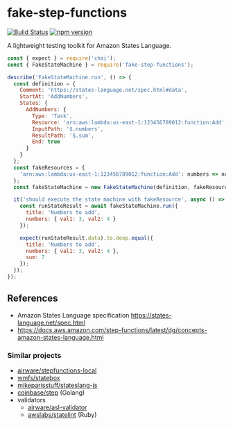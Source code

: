 fake-step-functions
=========================

[![Build Status](https://travis-ci.org/oshikiri/fake-step-functions.svg?branch=master)](https://travis-ci.org/oshikiri/fake-step-functions) [![npm version](https://badge.fury.io/js/fake-step-functions.svg)](https://badge.fury.io/js/fake-step-functions)

A lightweight testing toolkit for Amazon States Language.

```js
const { expect } = require('chai');
const { FakeStateMachine } = require('fake-step-functions');

describe('FakeStateMachine.run', () => {
  const definition = {
    Comment: 'https://states-language.net/spec.html#data',
    StartAt: 'AddNumbers',
    States: {
      AddNumbers: {
        Type: 'Task',
        Resource: 'arn:aws:lambda:us-east-1:123456789012:function:Add',
        InputPath: '$.numbers',
        ResultPath: '$.sum',
        End: true
      }
    }
  };
  const fakeResources = {
    'arn:aws:lambda:us-east-1:123456789012:function:Add': numbers => numbers.val1 + numbers.val2
  };
  const fakeStateMachine = new FakeStateMachine(definition, fakeResources);

  it('should execute the state machine with fakeResource', async () => {
    const runStateResult = await fakeStateMachine.run({
      title: 'Numbers to add',
      numbers: { val1: 3, val2: 4 }
    });

    expect(runStateResult.data).to.deep.equal({
      title: 'Numbers to add',
      numbers: { val1: 3, val2: 4 },
      sum: 7
    });
  });
});
```

## References

- Amazon States Language specification <https://states-language.net/spec.html>
- <https://docs.aws.amazon.com/step-functions/latest/dg/concepts-amazon-states-language.html>

### Similar projects

- [airware/stepfunctions\-local](https://github.com/airware/stepfunctions-local)
- [wmfs/statebox](https://github.com/wmfs/statebox)
- [mikeparisstuff/stateslang\-js](https://github.com/mikeparisstuff/stateslang-js)
- [coinbase/step](https://github.com/coinbase/step) (Golang)
- validators
  - [airware/asl\-validator](https://github.com/airware/asl-validator)
  - [awslabs/statelint](https://github.com/awslabs/statelint) (Ruby)
